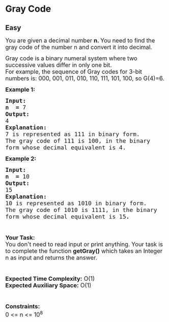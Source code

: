 # Gray Code
## Easy
<div class="problem-statement">
                <p></p><p><span style="font-size:18px">You are given a decimal number <strong>n. </strong>You need to find the gray code of the number n and convert&nbsp;it into decimal.</span></p>

<p><span style="font-size:18px">Gray code is a binary numeral system where two successive values differ in only one bit.<br>
For example, the sequence of Gray codes for 3-bit numbers is: 000, 001, 011, 010, 110, 111, 101, 100, so&nbsp;G(4)=6.</span></p>

<p><span style="font-size:18px"><strong>Example 1:</strong></span></p>

<pre><span style="font-size:18px"><strong>Input:
n  =</strong> 7</span>
<span style="font-size:18px"><strong>Output:</strong></span>
<span style="font-size:18px">4</span>
<span style="font-size:18px"><strong>Explanation:</strong></span>
<span style="font-size:18px">7 is represented as 111 in binary form.
The gray code of 111 is 100, in the binary
form whose decimal equivalent is 4.</span></pre>

<p><span style="font-size:18px"><strong>Example 2:</strong></span></p>

<pre><span style="font-size:18px"><strong>Input:
n  =</strong> 10</span>
<span style="font-size:18px"><strong>Output:</strong></span>
<span style="font-size:18px">15</span>
<span style="font-size:18px"><strong>Explanation:</strong></span>
<span style="font-size:18px">10 is represented as 1010 in binary form.
The gray code of 1010 is 1111, in the&nbsp;binary
form whose decimal equivalent is 15<strong>.</strong></span></pre>

<p>&nbsp;</p>

<p><span style="font-size:18px"><strong>Your Task:</strong><br>
You don't need to read input or print anything. Your task is to complete the function <strong>getGray()</strong> which takes an Integer n as input and returns the answer.</span></p>

<p>&nbsp;</p>

<p><span style="font-size:18px"><strong>Expected Time Complexity:</strong> O(1)<br>
<strong>Expected Auxiliary Space:</strong> O(1)</span></p>

<p>&nbsp;</p>

<p><span style="font-size:18px"><strong>Constraints:</strong></span><br>
<span style="font-size:18px">0 &lt;= n &lt;= 10<sup>8</sup></span></p>
 <p></p>
            </div>